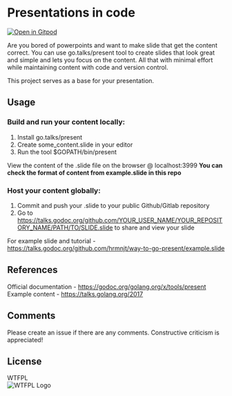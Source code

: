 # Presentations in code

[![Open in Gitpod](https://gitpod.io/button/open-in-gitpod.svg)](https://gitpod.io/#https://github.com/hrmnjt/way-to-go-present)

Are you bored of powerpoints and want to make slide that get the content correct. You can use go.talks/present tool to create slides that look great and simple and lets you focus on the content. All that with minimal effort while maintaining content with code and version control.

This project serves as a base for your presentation.

## Usage

### Build and run your content locally:

1. Install go.talks/present
2. Create some_content.slide in your editor
3. Run the tool $GOPATH/bin/present

View the content of the .slide file on the browser @ localhost:3999
__You can check the format of content from example.slide in this repo__

### Host your content globally:

1. Commit and push your .slide to your public Github/Gitlab repository
2. Go to https://talks.godoc.org/github.com/YOUR_USER_NAME/YOUR_REPOSITORY_NAME/PATH/TO/SLIDE.slide to share and view your slide

For example slide and tutorial - https://talks.godoc.org/github.com/hrmnjt/way-to-go-present/example.slide

## References

Official documentation - https://godoc.org/golang.org/x/tools/present  
Example content - https://talks.golang.org/2017

## Comments

Please create an issue if there are any comments. Constructive criticism is appreciated!

## License

WTFPL  
![WTFPL Logo](http://www.wtfpl.net/wp-content/uploads/2012/12/logo-220x1601.png)
